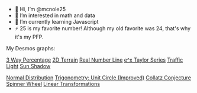 - 👋 Hi, I’m @mcnole25
- 👀 I’m interested in math and data
- 🌱 I’m currently learning Javascript
- ⚡ 25 is my favorite number! Although my old favorite was 24, that's why it's my PFP.

My Desmos graphs:

[3 Way Percentage](https://www.desmos.com/calculator/09tlz9hoo5) [2D Terrain](https://www.desmos.com/calculator/swolamvugu) [Real Number Line](https://www.desmos.com/calculator/7b42o5wbnw) [e^x Taylor Series](https://www.desmos.com/calculator/4sliqjgaqy) [Traffic Light](https://www.desmos.com/calculator/5no5bavqje) [Sun Shadow](https://www.desmos.com/calculator/4dvkwwh7dc)

[Normal Distribution](https://www.desmos.com/calculator/ltuut5ghxr) [Trigonometry: Unit Circle (Improved)](https://www.desmos.com/calculator/zyfo1shwzb) [Collatz Conjecture](https://www.desmos.com/calculator/prvspfvdyi) [Spinner Wheel](https://www.desmos.com/calculator/md6xf1ze73) [Linear Transformations](https://www.desmos.com/calculator/iekekdv1u5)
